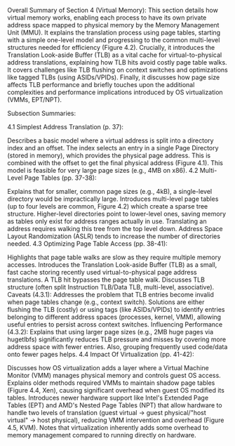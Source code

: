 Overall Summary of Section 4 (Virtual Memory):
This section details how virtual memory works, enabling each process to have its own private address space mapped to physical memory by the Memory Management Unit (MMU). It explains the translation process using page tables, starting with a simple one-level model and progressing to the common multi-level structures needed for efficiency (Figure 4.2). Crucially, it introduces the Translation Look-aside Buffer (TLB) as a vital cache for virtual-to-physical address translations, explaining how TLB hits avoid costly page table walks. It covers challenges like TLB flushing on context switches and optimizations like tagged TLBs (using ASIDs/VPIDs). Finally, it discusses how page size affects TLB performance and briefly touches upon the additional complexities and performance implications introduced by OS virtualization (VMMs, EPT/NPT).

Subsection Summaries:

4.1 Simplest Address Translation (p. 37):

Describes a basic model where a virtual address is split into a directory index and an offset. The index selects an entry in a single Page Directory (stored in memory), which provides the physical page address. This is combined with the offset to get the final physical address (Figure 4.1). This model is feasible for very large page sizes (e.g., 4MB on x86).
4.2 Multi-Level Page Tables (pp. 37-38):

Explains that for smaller, common page sizes (e.g., 4kB), a single-level directory would be impractically large.
Introduces multi-level page tables (up to four levels are common, Figure 4.2) which create a sparse tree structure. Higher-level directories point to lower-level ones, saving memory as tables only exist for address ranges actually in use. Translating an address requires walking this tree from the top level down. Address Space Layout Randomization (ASLR) tends to increase the number of directories needed.
4.3 Optimizing Page Table Access (pp. 38-41):

Highlights that page table walks are slow as they require multiple memory accesses.
Introduces the Translation Look-aside Buffer (TLB) as a small, fast cache storing recently used virtual-to-physical page address translations. A TLB hit bypasses the page table walk.
Discusses TLB structure (often split Instruction TLB/Data TLB, multi-level, associative).
Caveats (4.3.1): Addresses the problem that TLB entries become invalid when page tables change (e.g., context switch). Solutions are either flushing the TLB (costly) or using tags (like ASIDs/VPIDs) to identify entries belonging to different address spaces (processes, kernel, VMM), allowing useful entries to persist across context switches.
Influencing Performance (4.3.2): Explains that using larger page sizes (e.g., 2MB huge pages via hugetlbfs) significantly reduces TLB pressure and misses by covering more address space with fewer entries. Also, grouping frequently used code/data onto fewer pages helps.
4.4 Impact Of Virtualization (pp. 41-42):

Discusses how OS virtualization adds a layer where a Virtual Machine Monitor (VMM) manages physical memory and controls guest OS access.
Explains older methods required VMMs to maintain shadow page tables (Figure 4.4, Xen), causing significant overhead when guest OS modified its tables.
Introduces newer hardware support like Intel's Extended Page Tables (EPT) and AMD's Nested Page Tables (NPT) that allow hardware to handle two levels of translation (guest virtual -> guest physical/"host virtual" -> host physical), reducing VMM intervention and overhead (Figure 4.5, KVM).
Notes that virtualization inherently adds some overhead to memory management compared to running directly on hardware.